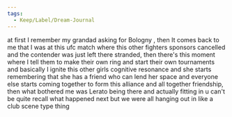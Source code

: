 ```yaml
---
tags:
  - Keep/Label/Dream-Journal
---
```


at first I remember my grandad asking for Bologny , then It comes back to me that I was at this ufc match where this other fighters sponsors cancelled and the contender was just left there stranded, then there's this moment where I tell them to make their own ring and start their own tournaments and basically I ignite this other girls cognitive resonance and she starts remembering that she has a friend who can lend her space and everyone else starts coming together to form this alliance and all together friendship, then what bothered me was Lerato being there and actually fitting in u can't be quite recall what happened next but we were all hanging out in like a club scene type thing 